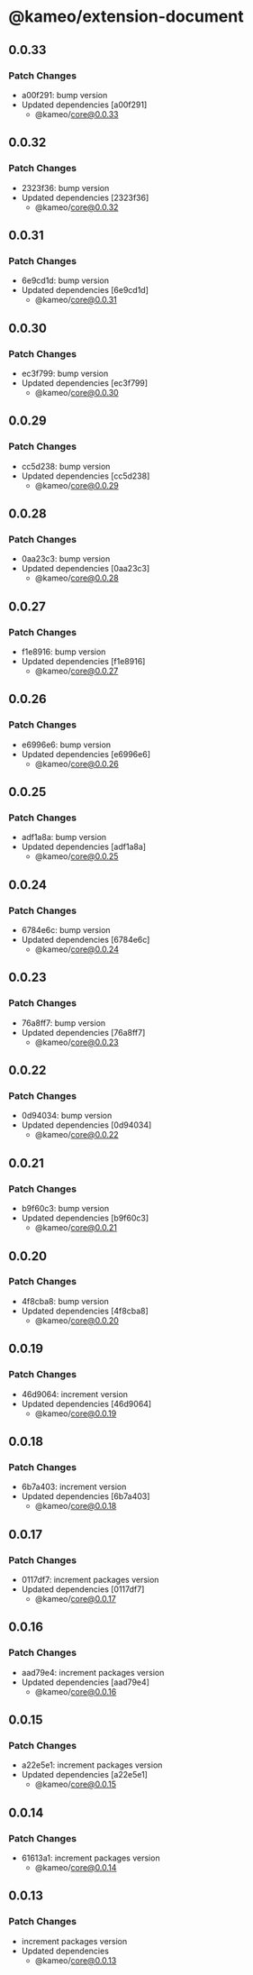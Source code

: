 # @kameo/extension-document

## 0.0.33

### Patch Changes

- a00f291: bump version
- Updated dependencies [a00f291]
  - @kameo/core@0.0.33

## 0.0.32

### Patch Changes

- 2323f36: bump version
- Updated dependencies [2323f36]
  - @kameo/core@0.0.32

## 0.0.31

### Patch Changes

- 6e9cd1d: bump version
- Updated dependencies [6e9cd1d]
  - @kameo/core@0.0.31

## 0.0.30

### Patch Changes

- ec3f799: bump version
- Updated dependencies [ec3f799]
  - @kameo/core@0.0.30

## 0.0.29

### Patch Changes

- cc5d238: bump version
- Updated dependencies [cc5d238]
  - @kameo/core@0.0.29

## 0.0.28

### Patch Changes

- 0aa23c3: bump version
- Updated dependencies [0aa23c3]
  - @kameo/core@0.0.28

## 0.0.27

### Patch Changes

- f1e8916: bump version
- Updated dependencies [f1e8916]
  - @kameo/core@0.0.27

## 0.0.26

### Patch Changes

- e6996e6: bump version
- Updated dependencies [e6996e6]
  - @kameo/core@0.0.26

## 0.0.25

### Patch Changes

- adf1a8a: bump version
- Updated dependencies [adf1a8a]
  - @kameo/core@0.0.25

## 0.0.24

### Patch Changes

- 6784e6c: bump version
- Updated dependencies [6784e6c]
  - @kameo/core@0.0.24

## 0.0.23

### Patch Changes

- 76a8ff7: bump version
- Updated dependencies [76a8ff7]
  - @kameo/core@0.0.23

## 0.0.22

### Patch Changes

- 0d94034: bump version
- Updated dependencies [0d94034]
  - @kameo/core@0.0.22

## 0.0.21

### Patch Changes

- b9f60c3: bump version
- Updated dependencies [b9f60c3]
  - @kameo/core@0.0.21

## 0.0.20

### Patch Changes

- 4f8cba8: bump version
- Updated dependencies [4f8cba8]
  - @kameo/core@0.0.20

## 0.0.19

### Patch Changes

- 46d9064: increment version
- Updated dependencies [46d9064]
  - @kameo/core@0.0.19

## 0.0.18

### Patch Changes

- 6b7a403: increment version
- Updated dependencies [6b7a403]
  - @kameo/core@0.0.18

## 0.0.17

### Patch Changes

- 0117df7: increment packages version
- Updated dependencies [0117df7]
  - @kameo/core@0.0.17

## 0.0.16

### Patch Changes

- aad79e4: increment packages version
- Updated dependencies [aad79e4]
  - @kameo/core@0.0.16

## 0.0.15

### Patch Changes

- a22e5e1: increment packages version
- Updated dependencies [a22e5e1]
  - @kameo/core@0.0.15

## 0.0.14

### Patch Changes

- 61613a1: increment packages version
  - @kameo/core@0.0.14

## 0.0.13

### Patch Changes

- increment packages version
- Updated dependencies
  - @kameo/core@0.0.13
